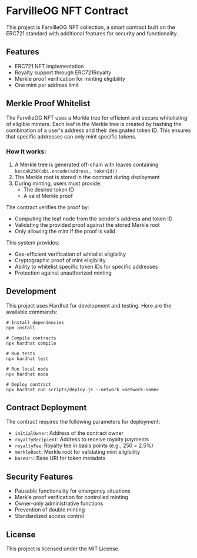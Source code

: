 # FarvilleOG NFT Contract

This project is FarvilleOG NFT collection, a smart contract built on the ERC721 standard with additional features for security and functionality.

## Features

- ERC721 NFT implementation
- Royalty support through ERC721Royalty
- Merkle proof verification for minting eligibility
- One mint per address limit

## Merkle Proof Whitelist

The FarvilleOG NFT uses a Merkle tree for efficient and secure whitelisting of eligible minters. Each leaf in the Merkle tree is created by hashing the combination of a user's address and their designated token ID. This ensures that specific addresses can only mint specific tokens.

### How it works:

1. A Merkle tree is generated off-chain with leaves containing `keccak256(abi.encode(address, tokenId))`
2. The Merkle root is stored in the contract during deployment
3. During minting, users must provide:
   - The desired token ID
   - A valid Merkle proof

The contract verifies the proof by:

- Computing the leaf node from the sender's address and token ID
- Validating the provided proof against the stored Merkle root
- Only allowing the mint if the proof is valid

This system provides:

- Gas-efficient verification of whitelist eligibility
- Cryptographic proof of mint eligibility
- Ability to whitelist specific token IDs for specific addresses
- Protection against unauthorized minting

## Development

This project uses Hardhat for development and testing. Here are the available commands:

```shell
# Install dependencies
npm install

# Compile contracts
npx hardhat compile

# Run tests
npx hardhat test

# Run local node
npx hardhat node

# Deploy contract
npx hardhat run scripts/deploy.js --network <network-name>
```

## Contract Deployment

The contract requires the following parameters for deployment:

- `initialOwner`: Address of the contract owner
- `royaltyRecipient`: Address to receive royalty payments
- `royaltyFee`: Royalty fee in basis points (e.g., 250 = 2.5%)
- `merkleRoot`: Merkle root for validating mint eligibility
- `baseUri`: Base URI for token metadata

## Security Features

- Pausable functionality for emergency situations
- Merkle proof verification for controlled minting
- Owner-only administrative functions
- Prevention of double minting
- Standardized access control

## License

This project is licensed under the MIT License.
